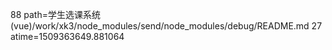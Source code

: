 88 path=学生选课系统(vue)/work/xk3/node_modules/send/node_modules/debug/README.md
27 atime=1509363649.881064
